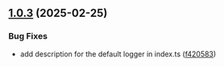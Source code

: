 ## [1.0.3](https://github.com/patgpt/log-factory/compare/v1.0.2...v1.0.3) (2025-02-25)


### Bug Fixes

* add description for the default logger in index.ts ([f420583](https://github.com/patgpt/log-factory/commit/f42058369a6f26b724f342a4f400e1659a22baf6))
